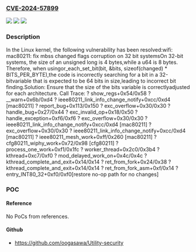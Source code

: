 ### [CVE-2024-57899](https://cve.mitre.org/cgi-bin/cvename.cgi?name=CVE-2024-57899)
![](https://img.shields.io/static/v1?label=Product&message=Linux&color=blue)
![](https://img.shields.io/static/v1?label=Version&message=1da177e4c3f41524e886b7f1b8a0c1fc7321cac2%3C%2086772872f9f5097cd03d0e1c6813238bd38c250b%20&color=brighgreen)
![](https://img.shields.io/static/v1?label=Vulnerability&message=n%2Fa&color=brighgreen)

### Description

In the Linux kernel, the following vulnerability has been resolved:wifi: mac80211: fix mbss changed flags corruption on 32 bit systemsOn 32-bit systems, the size of an unsigned long is 4 bytes,while a u64 is 8 bytes. Therefore, when usingor_each_set_bit(bit, &bits, sizeof(changed) * BITS_PER_BYTE),the code is incorrectly searching for a bit in a 32-bitvariable that is expected to be 64 bits in size,leading to incorrect bit finding.Solution: Ensure that the size of the bits variable is correctlyadjusted for each architecture. Call Trace:  ? show_regs+0x54/0x58  ? __warn+0x6b/0xd4  ? ieee80211_link_info_change_notify+0xcc/0xd4 [mac80211]  ? report_bug+0x113/0x150  ? exc_overflow+0x30/0x30  ? handle_bug+0x27/0x44  ? exc_invalid_op+0x18/0x50  ? handle_exception+0xf6/0xf6  ? exc_overflow+0x30/0x30  ? ieee80211_link_info_change_notify+0xcc/0xd4 [mac80211]  ? exc_overflow+0x30/0x30  ? ieee80211_link_info_change_notify+0xcc/0xd4 [mac80211]  ? ieee80211_mesh_work+0xff/0x260 [mac80211]  ? cfg80211_wiphy_work+0x72/0x98 [cfg80211]  ? process_one_work+0xf1/0x1fc  ? worker_thread+0x2c0/0x3b4  ? kthread+0xc7/0xf0  ? mod_delayed_work_on+0x4c/0x4c  ? kthread_complete_and_exit+0x14/0x14  ? ret_from_fork+0x24/0x38  ? kthread_complete_and_exit+0x14/0x14  ? ret_from_fork_asm+0xf/0x14  ? entry_INT80_32+0xf0/0xf0[restore no-op path for no changes]

### POC

#### Reference
No PoCs from references.

#### Github
- https://github.com/oogasawa/Utility-security

